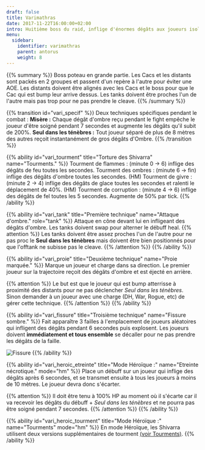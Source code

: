 ```yaml
---
draft: false
title: Varimathras
date: 2017-11-22T16:00:00+02:00
intro: Huitième boss du raid, inflige d'énormes dégâts aux joueurs isolés.
menu:
  sidebar:
    identifier: varimathras
    parent: antorus
    weight: 8
---
```


{{% summary %}}
Boss poteau en grande partie.
Les Cacs et les distants sont packés en 2 groupes et passent d'un repère à l'autre pour éviter une AOE.
Les distants doivent être alignés avec les Cacs et le boss pour que le Cac qui est bump leur arrive dessus.
Les tanks doivent être proches l'un de l'autre mais pas trop pour ne pas prendre le cleave.
{{% /summary %}}

{{% transition id="vari_specif" %}}
Deux techniques spécifiques pendant le combat :
**Misère :** Chaque dégât d'ombre reçu pendant le fight empêche le joueur d'être soigné pendant 7 secondes et augmente les dégâts qu'il subit de 200%.
**Seul dans les ténèbres :** Tout joueur séparé de plus de 8 mètres des autres reçoit instantanément de gros dégâts d'Ombre.
{{% /transition %}}

{{% ability
  id="vari_tourment"
  title="Torture des Shivarra"
  name="Tourments."
%}}
Tourment de flammes : (minute 0 -> 6) inflige des dégâts de feu toutes les secondes.
Tourment des ombres : (minute 6 -> fin) inflige des dégâts d'ombre toutes les secondes.
(HM) Tourment de givre : (minute 2 -> 4) inflige des dégâts de glace toutes les secondes et ralenti le déplacement de 40%.
(HM) Tourment de corruption : (minute 4 -> 6) inflige des dégâts de fel toutes les 5 secondes. Augmente de 50% par tick.
{{% /ability %}}

{{% ability
  id="vari_tank"
  title="Première technique"
  name="Attaque d'ombre."
  role="tank"
%}}
Attaque en cône devant lui en infligeant des dégâts d'ombre.
Les tanks doivent swap pour alterner le débuff heal.
{{% attention %}}
Les tanks doivent être assez proches l'un de l'autre pour ne pas proc le **Seul dans les ténèbres** mais doivent être bien positionnés pour que l'offtank ne subisse pas le cleave.
{{% /attention %}}
{{% /ability %}}

{{% ability
  id="vari_proie"
  title="Deuxième technique"
  name="Proie marquée."
%}}
Marque un joueur et charge dans sa direction.
Le premier joueur sur la trajectoire reçoit des dégâts d'ombre et est éjecté en arrière.

{{% attention %}}
Le but est que le joueur qui est bump atterrisse à proximité des distants pour ne pas déclencher *Seul dans les ténèbres*. 
Sinon demander à un joueur avec une charge (DH, War, Rogue, etc) de gérer cette technique.
{{% /attention %}}
{{% /ability %}}

{{% ability
  id="vari_fissure"
  title="Troisième technique"
  name="Fissure sombre."
%}}
Fait apparaître 3 failles à l'emplacement de joueurs aléatoires qui infligent des dégâts pendant 6 secondes puis explosent.
Les joueurs doivent **immédiatement et tous ensemble** se décaller pour ne pas prendre les dégâts de la faille.

![Fissure](http://wow.zamimg.com/uploads/screenshots/normal/677796.jpg)
{{% /ability %}}


{{% ability
  id="vari_heroic_etreinte"
  title="Mode Héroïque :"
  name="Etreinte nécrotique."
  mode="hm"
%}}
Place un débuff sur un joueur qui inflige des dégâts après 6 secondes, et se transmet ensuite à tous les joueurs à moins de 10 mètres.
Le joueur devra donc s'écarter.

{{% attention %}}
Il doit être tenu à 100% HP au moment où il s'écarte car il va recevoir les dégâts du débuff + *Seul dans les ténèbres* et ne pourra pas être soigné pendant 7 secondes.
{{% /attention %}}
{{% /ability %}}

{{% ability
  id="vari_heroic_tourment"
  title="Mode Héroïque :"
  name="Tourments"
  mode="hm"
%}}
En mode Héroïque, les Shivarra utilisent deux versions supplémentaires de tourment [(voir Tourments)](#vari_tourment).
{{% /ability %}}
